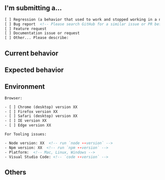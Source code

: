 <!--
PLEASE HELP US PROCESS GITHUB ISSUES FASTER BY PROVIDING THE FOLLOWING INFORMATION.
ISSUES MISSING IMPORTANT INFORMATION MAY BE CLOSED WITHOUT INVESTIGATION.
-->

## I'm submitting a...

<!-- Check one of the following options with "x" -->

```html
[ ] Regression (a behavior that used to work and stopped working in a new release)
[ ] Bug report  <!-- Please search GitHub for a similar issue or PR before submitting -->
[ ] Feature request
[ ] Documentation issue or request
[ ] Other... Please describe:
```

## Current behavior

<!-- Describe how the issue manifests. -->

## Expected behavior

<!-- Describe what the desired behavior would be. -->

## Environment

```html
Browser:

- [ ] Chrome (desktop) version XX
- [ ] Firefox version XX
- [ ] Safari (desktop) version XX
- [ ] IE version XX
- [ ] Edge version XX

For Tooling issues:

- Node version: XX  <!-- run `node --version` -->
- Npm version: XX  <!-- run `npm --version` -->
- Platform:  <!-- Mac, Linux, Windows -->
- Visual Studio Code: <!-- `code --version` -->
```

## Others

<!-- Anything else ... -->